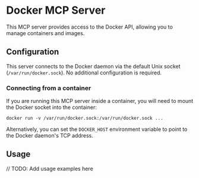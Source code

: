 # Docker MCP Server

This MCP server provides access to the Docker API, allowing you to manage containers and images.

## Configuration

This server connects to the Docker daemon via the default Unix socket (`/var/run/docker.sock`). No additional configuration is required.

### Connecting from a container

If you are running this MCP server inside a container, you will need to mount the Docker socket into the container:

```
docker run -v /var/run/docker.sock:/var/run/docker.sock ...
```

Alternatively, you can set the `DOCKER_HOST` environment variable to point to the Docker daemon's TCP address.

## Usage

// TODO: Add usage examples here